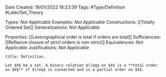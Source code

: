 <div class="topSpace"></div>

Date Created: 19/01/2022 18:23:39
Tags: #Type/Definition #Later/Set_Theory

Types: _Not Applicable_
Examples: _Not Applicable_
Constructions: [[Totally Ordered Set]]
Generalizations: _Not Applicable_

Properties: [[Lexicographical order is total if orders are total]]
Sufficiencies: [[Reflexive closure of strict orders is non-strict]]
Equivalences: _Not Applicable_
Justifications: _Not Applicable_

``` ad-Definition
title: Definition.

Let $X$ be a set. A binary relation $\leq$ on $X$ is a **total order on $X$** if $\leq$ is connected and is a partial order on $X$.

```
